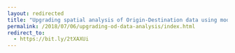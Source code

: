 ```yaml
---
layout: redirected
title: "Upgrading spatial analysis of Origin-Destination data using modern vis frameworks"
permalink: /2018/07/06/upgrading-od-data-analysis/index.html
redirect_to:
  - https://bit.ly/2tXAXUi
---
```

